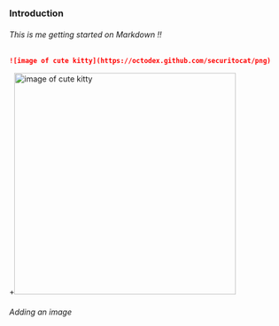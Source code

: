 ### Introduction
###### This is me getting started on Markdown !!
```md
![image of cute kitty](https://octodex.github.com/securitocat/png)
```
+<img alt="image of cute kitty" src=https://octodex.github.com/securitocat/png width=400>
###### Adding an image
